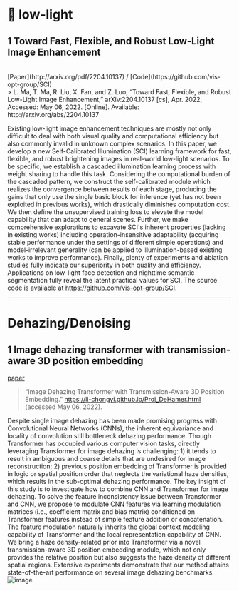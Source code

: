 # 🍎 low-light

## 1 Toward Fast, Flexible, and Robust Low-Light Image Enhancement
<br>
[Paper](http://arxiv.org/pdf/2204.10137) /
[Code](https://github.com/vis-opt-group/SCI) <br>
> L. Ma, T. Ma, R. Liu, X. Fan, and Z. Luo, “Toward Fast, Flexible, and Robust Low-Light Image Enhancement,” arXiv:2204.10137 [cs], Apr. 2022, Accessed: May 06, 2022. [Online]. Available: http://arxiv.org/abs/2204.10137

Existing low-light image enhancement techniques are mostly not only difficult to deal with both visual quality and computational efficiency but also commonly invalid in unknown complex scenarios. In this paper, we develop a new Self-Calibrated Illumination (SCI) learning framework for fast, flexible, and robust brightening images in real-world low-light scenarios. To be specific, we establish a cascaded illumination learning process with weight sharing to handle this task. Considering the computational burden of the cascaded pattern, we construct the self-calibrated module which realizes the convergence between results of each stage, producing the gains that only use the single basic block for inference (yet has not been exploited in previous works), which drastically diminishes computation cost. We then define the unsupervised training loss to elevate the model capability that can adapt to general scenes. Further, we make comprehensive explorations to excavate SCI's inherent properties (lacking in existing works) including operation-insensitive adaptability (acquiring stable performance under the settings of different simple operations) and model-irrelevant generality (can be applied to illumination-based existing works to improve performance). Finally, plenty of experiments and ablation studies fully indicate our superiority in both quality and efficiency. Applications on low-light face detection and nighttime semantic segmentation fully reveal the latent practical values for SCI. The source code is available at https://github.com/vis-opt-group/SCI.

------
# Dehazing/Denoising

## 1 Image dehazing transformer with transmission-aware 3D position embedding
[paper](https://li-chongyi.github.io/Proj_DeHamer.html)
> “Image Dehazing Transformer with Transmission-Aware 3D Position Embedding.” https://li-chongyi.github.io/Proj_DeHamer.html (accessed May 06, 2022).

Despite single image dehazing has been made promising progress with Convolutional Neural Networks (CNNs), the inherent equivariance and locality of convolution still bottleneck dehazing performance. Though Transformer has occupied various computer vision tasks, directly leveraging Transformer for image dehazing is challenging: 1) it tends to result in ambiguous and coarse details that are undesired for image reconstruction; 2) previous position embedding of Transformer is provided in logic or spatial position order that neglects the variational haze densities, which results in the sub-optimal dehazing performance. The key insight of this study is to investigate how to combine CNN and Transformer for image dehazing. To solve the feature inconsistency issue between Transformer and CNN, we propose to modulate CNN features via learning modulation matrices (i.e., coefficient matrix and bias matrix) conditioned on Transformer features instead of simple feature addition or concatenation. The feature modulation naturally inherits the global context modeling capability of Transformer and the local representation capability of CNN. We bring a haze density-related prior into Transformer via a novel transmission-aware 3D position embedding module, which not only provides the relative position but also suggests the haze density of different spatial regions. Extensive experiments demonstrate that our method attains state-of-the-art performance on several image dehazing benchmarks.
![image](https://user-images.githubusercontent.com/70806159/167100852-a42ff08f-dc51-4a1e-9f1f-f621e4af67dc.png)
